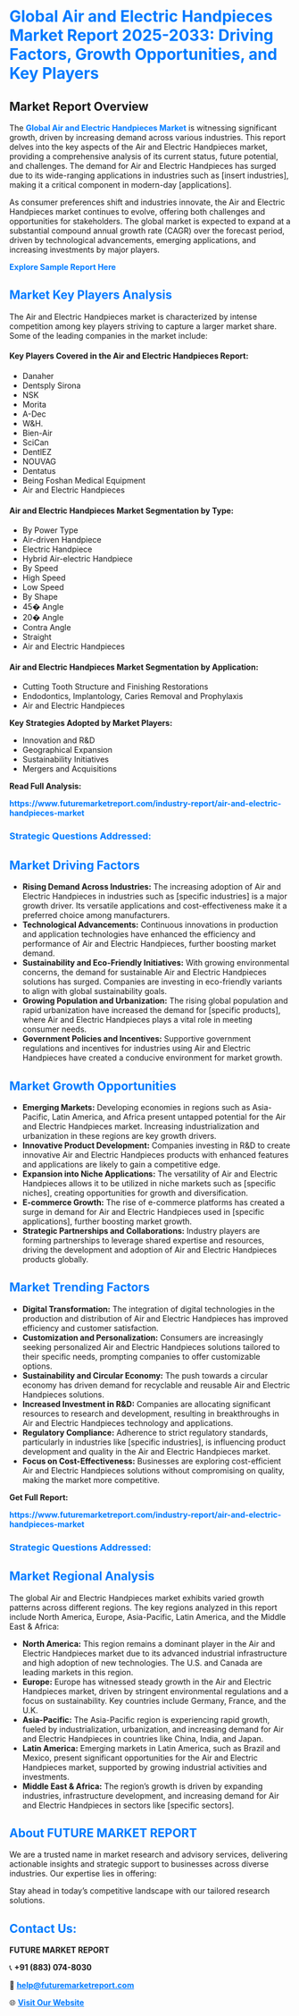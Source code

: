 <h1 style="color: #007BFF;">Global Air and Electric Handpieces Market Report 2025-2033: Driving Factors, Growth Opportunities, and Key Players</h1>

<section id="overview">
<h2>Market Report Overview</h2>
<p>The <a href="https://www.futuremarketreport.com/industry-report/air-and-electric-handpieces-market" style="color: #007BFF; text-decoration: none;"><strong>Global Air and Electric Handpieces Market</strong></a> is witnessing significant growth, driven by increasing demand across various industries. This report delves into the key aspects of the Air and Electric Handpieces market, providing a comprehensive analysis of its current status, future potential, and challenges. The demand for Air and Electric Handpieces has surged due to its wide-ranging applications in industries such as [insert industries], making it a critical component in modern-day [applications].</p>
<p>As consumer preferences shift and industries innovate, the Air and Electric Handpieces market continues to evolve, offering both challenges and opportunities for stakeholders. The global market is expected to expand at a substantial compound annual growth rate (CAGR) over the forecast period, driven by technological advancements, emerging applications, and increasing investments by major players.</p>
</section>

<section id="overview">
<p><a href="https://www.futuremarketreport.com/request-sample/reportId=100372" style="color: #007BFF; text-decoration: none;"><strong>Explore Sample Report Here</strong></a></p>
</section>

<section id="key-players">
<h2 style="color: #007BFF;">Market Key Players Analysis</h2>
<p>The Air and Electric Handpieces market is characterized by intense competition among key players striving to capture a larger market share. Some of the leading companies in the market include:</p>
<h4>Key Players Covered in the Air and Electric Handpieces Report:</h4>
<ul><li>Danaher</li><li>Dentsply Sirona</li><li>NSK</li><li>Morita</li><li>A-Dec</li><li>W&amp;H.</li><li>Bien-Air</li><li>SciCan</li><li>DentlEZ</li><li>NOUVAG</li><li>Dentatus</li><li>Being Foshan Medical Equipment</li><li>Air and Electric Handpieces</li></ul>
<h4>Air and Electric Handpieces Market Segmentation by Type:</h4>
<ul><li>By Power Type</li><li>Air-driven Handpiece</li><li>Electric Handpiece</li><li>Hybrid Air-electric Handpiece</li><li>By Speed</li><li>High Speed</li><li>Low Speed</li><li>By Shape</li><li>45� Angle</li><li>20� Angle</li><li>Contra Angle</li><li>Straight</li><li>Air and Electric Handpieces</li></ul>

<h4>Air and Electric Handpieces Market Segmentation by Application:</h4>
<ul><li>Cutting Tooth Structure and Finishing Restorations</li><li>Endodontics, Implantology, Caries Removal and Prophylaxis</li><li>Air and Electric Handpieces</li></ul>
<p><strong>Key Strategies Adopted by Market Players:</strong></p>
<ul>
<li>Innovation and R&D</li>
<li>Geographical Expansion</li>
<li>Sustainability Initiatives</li>
<li>Mergers and Acquisitions</li>
</ul>
</section>

<section>
<p><strong>Read Full Analysis: </strong></p><a href="https://www.futuremarketreport.com/industry-report/air-and-electric-handpieces-market" style="color: #007BFF; text-decoration: none;"><strong>https://www.futuremarketreport.com/industry-report/air-and-electric-handpieces-market</strong></a>
<h3 style="color: #007BFF;">Strategic Questions Addressed:</h3>
</section>

<section id="driving-factors">
<h2 style="color: #007BFF;">Market Driving Factors</h2>
<ul>
<li><strong>Rising Demand Across Industries:</strong> The increasing adoption of Air and Electric Handpieces in industries such as [specific industries] is a major growth driver. Its versatile applications and cost-effectiveness make it a preferred choice among manufacturers.</li>
<li><strong>Technological Advancements:</strong> Continuous innovations in production and application technologies have enhanced the efficiency and performance of Air and Electric Handpieces, further boosting market demand.</li>
<li><strong>Sustainability and Eco-Friendly Initiatives:</strong> With growing environmental concerns, the demand for sustainable Air and Electric Handpieces solutions has surged. Companies are investing in eco-friendly variants to align with global sustainability goals.</li>
<li><strong>Growing Population and Urbanization:</strong> The rising global population and rapid urbanization have increased the demand for [specific products], where Air and Electric Handpieces plays a vital role in meeting consumer needs.</li>
<li><strong>Government Policies and Incentives:</strong> Supportive government regulations and incentives for industries using Air and Electric Handpieces have created a conducive environment for market growth.</li>
</ul>
</section>

<section id="growth-opportunities">
<h2 style="color: #007BFF;">Market Growth Opportunities</h2>
<ul>
<li><strong>Emerging Markets:</strong> Developing economies in regions such as Asia-Pacific, Latin America, and Africa present untapped potential for the Air and Electric Handpieces market. Increasing industrialization and urbanization in these regions are key growth drivers.</li>
<li><strong>Innovative Product Development:</strong> Companies investing in R&D to create innovative Air and Electric Handpieces products with enhanced features and applications are likely to gain a competitive edge.</li>
<li><strong>Expansion into Niche Applications:</strong> The versatility of Air and Electric Handpieces allows it to be utilized in niche markets such as [specific niches], creating opportunities for growth and diversification.</li>
<li><strong>E-commerce Growth:</strong> The rise of e-commerce platforms has created a surge in demand for Air and Electric Handpieces used in [specific applications], further boosting market growth.</li>
<li><strong>Strategic Partnerships and Collaborations:</strong> Industry players are forming partnerships to leverage shared expertise and resources, driving the development and adoption of Air and Electric Handpieces products globally.</li>
</ul>
</section>

<section id="trending-factors">
<h2 style="color: #007BFF;">Market Trending Factors</h2>
<ul>
<li><strong>Digital Transformation:</strong> The integration of digital technologies in the production and distribution of Air and Electric Handpieces has improved efficiency and customer satisfaction.</li>
<li><strong>Customization and Personalization:</strong> Consumers are increasingly seeking personalized Air and Electric Handpieces solutions tailored to their specific needs, prompting companies to offer customizable options.</li>
<li><strong>Sustainability and Circular Economy:</strong> The push towards a circular economy has driven demand for recyclable and reusable Air and Electric Handpieces solutions.</li>
<li><strong>Increased Investment in R&D:</strong> Companies are allocating significant resources to research and development, resulting in breakthroughs in Air and Electric Handpieces technology and applications.</li>
<li><strong>Regulatory Compliance:</strong> Adherence to strict regulatory standards, particularly in industries like [specific industries], is influencing product development and quality in the Air and Electric Handpieces market.</li>
<li><strong>Focus on Cost-Effectiveness:</strong> Businesses are exploring cost-efficient Air and Electric Handpieces solutions without compromising on quality, making the market more competitive.</li>
</ul>
</section>

<section>
<p><strong>Get Full Report: </strong></p><a href="https://www.futuremarketreport.com/industry-report/air-and-electric-handpieces-market" style="color: #007BFF; text-decoration: none;"><strong>https://www.futuremarketreport.com/industry-report/air-and-electric-handpieces-market</strong></a>
<h3 style="color: #007BFF;">Strategic Questions Addressed:</h3>
</section>


<section id="regional-analysis">
<h2 style="color: #007BFF;">Market Regional Analysis</h2>
<p>The global Air and Electric Handpieces market exhibits varied growth patterns across different regions. The key regions analyzed in this report include North America, Europe, Asia-Pacific, Latin America, and the Middle East & Africa:</p>
<ul>
<li><strong>North America:</strong> This region remains a dominant player in the Air and Electric Handpieces market due to its advanced industrial infrastructure and high adoption of new technologies. The U.S. and Canada are leading markets in this region.</li>
<li><strong>Europe:</strong> Europe has witnessed steady growth in the Air and Electric Handpieces market, driven by stringent environmental regulations and a focus on sustainability. Key countries include Germany, France, and the U.K.</li>
<li><strong>Asia-Pacific:</strong> The Asia-Pacific region is experiencing rapid growth, fueled by industrialization, urbanization, and increasing demand for Air and Electric Handpieces in countries like China, India, and Japan.</li>
<li><strong>Latin America:</strong> Emerging markets in Latin America, such as Brazil and Mexico, present significant opportunities for the Air and Electric Handpieces market, supported by growing industrial activities and investments.</li>
<li><strong>Middle East & Africa:</strong> The region’s growth is driven by expanding industries, infrastructure development, and increasing demand for Air and Electric Handpieces in sectors like [specific sectors].</li>
</ul>
</section>

<footer>
<h2 style="color: #007BFF;">About FUTURE MARKET REPORT</h2>
<p>We are a trusted name in market research and advisory services, delivering actionable insights and strategic support to businesses across diverse industries. Our expertise lies in offering:</p>

<p>Stay ahead in today’s competitive landscape with our tailored research solutions.</p>

<h2 style="color: #007BFF;">Contact Us:</h2>
<p><strong>FUTURE MARKET REPORT</strong></p>
<p>📞 <strong>+91 (883) 074-8030</strong></p>
<p>📧 <strong><a href="mailto:help@futuremarketreport.com" style="color: #007BFF;">help@futuremarketreport.com</a></strong></p>
<p>🌐 <strong><a href="https://www.futuremarketreport.com/" style="color: #007BFF;">Visit Our Website</a></strong></p>
</footer>